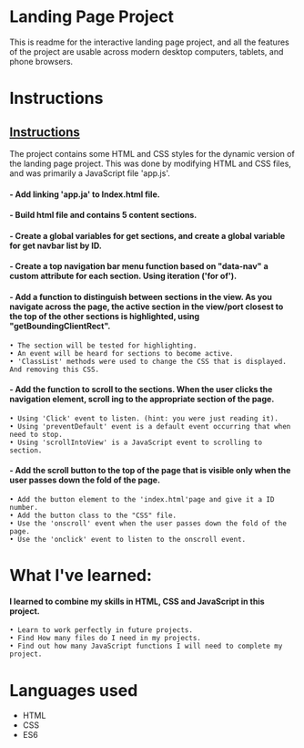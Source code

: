 # Landing Page Project
This is readme for the interactive landing page project,
and all the features of the project are usable across modern desktop computers, tablets, and phone browsers.

# Instructions 
## [Instructions](#instructions)
The project contains some HTML and CSS styles for the dynamic version of the landing page project.
This was done by modifying HTML and CSS files, and was primarily a JavaScript file 'app.js'.

#### - Add linking 'app.ja' to Index.html file.
#### - Build html file and contains 5 content sections. 
#### - Create a global variables for get sections, and create a global variable for get navbar list by ID.
#### - Create a top navigation bar menu function based on "data-nav" a custom attribute for each section. Using iteration ('for of').
#### - Add a function to distinguish between sections in the view. As you navigate across the page, the active section in the view/port closest to the top of the other sections is highlighted, using "getBoundingClientRect".
    • The section will be tested for highlighting.
    • An event will be heard for sections to become active.
    • 'ClassList' methods were used to change the CSS that is displayed. And removing this CSS.

#### - Add the function to scroll to the sections. When the user clicks the navigation element, scroll ing to the appropriate section of the page.
    • Using 'Click' event to listen. (hint: you were just reading it).
    • Using 'preventDefault' event is a default event occurring that when need to stop.
    • Using 'scrollIntoView' is a JavaScript event to scrolling to section.

#### - Add the scroll button to the top of the page that is visible only when the user passes down the fold of the page.
    • Add the button element to the 'index.html'page and give it a ID number.
    • Add the button class to the "CSS" file.
    • Use the 'onscroll' event when the user passes down the fold of the page.
    • Use the 'onclick' event to listen to the onscroll event.

# What I've learned:
#### I learned to combine my skills in HTML, CSS and JavaScript in this project.
    • Learn to work perfectly in future projects.
    • Find How many files do I need in my projects.
    • Find out how many JavaScript functions I will need to complete my project.

# Languages used
- HTML
- CSS 
- ES6
